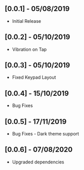## [0.0.1] - 05/08/2019

* Initial Release

## [0.0.2] - 05/10/2019

* Vibration on Tap

## [0.0.3] - 05/10/2019

* Fixed Keypad Layout

## [0.0.4] - 15/10/2019

* Bug Fixes 


## [0.0.5] - 17/11/2019

* Bug Fixes - Dark theme support

## [0.0.6] - 07/08/2020

* Upgraded dependencies
